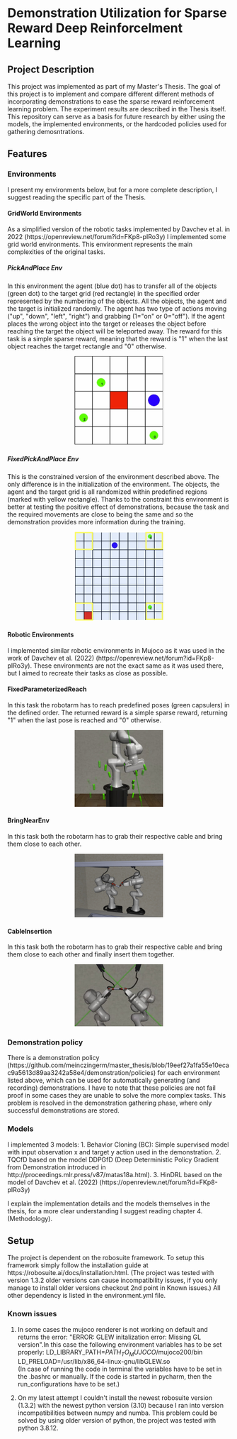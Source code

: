 <h1>Demonstration Utilization for Sparse Reward Deep Reinforcelment Learning</h1>

<h2>Project Description</h2>This project was implemented as part of my
Master's Thesis. The goal of this project is to implement and compare different
different methods of incorporating demonstrations to ease the sparse reward reinforcement learning
problem. The experiment results are described in the Thesis itself. This
repository can serve as a basis for future research by either using the models, the implemented environments, or the hardcoded policies used for gathering demosntrations.

<h2>Features</h2>
<h3>Environments</h3>
I present my environments below, but for a more complete description, I suggest reading the specific
part of the Thesis.
<h4>GridWorld Environments</h4>
As a simplified version of the robotic tasks implemented by Davchev et al. in 2022
(https://openreview.net/forum?id=FKp8-pIRo3y) I implemented some grid world environments.
This environment represents the main complexities of the original tasks.
<h5>PickAndPlace Env</h5>
In this environment the agent (blue dot) has to transfer all of the objects
(green dot) to the target grid (red rectangle) in the specified order represented
by the numbering of the objects. All the objects, the agent and the target is
initialized randomly. The agent has two type of actions moving
("up", "down", "left", "right") and grabbing (1="on" or 0="off"). If the agent
places the wrong object into the target or releases the object before reaching
the target the object will be teleported away. The reward for this task is a simple
sparse reward, meaning that the reward is "1" when the last object reaches
the target  rectangle and "0" otherwise.
<p align="center">
<img src=readme_imgs/orig_grid_world.jpg width="200">
</p>


<h5>FixedPickAndPlace Env</h5>
This is the constrained version of the environment described above. The only difference
is in the initialization of the environment. The objects, the agent and the target
grid is all randomized within predefined regions (marked with yellow rectangle). Thanks to
the constraint this environment is better at testing the positive effect of demonstrations,
because the task and the required movements are close to being the same and so the demonstration
provides more information during the training.
<p align="center">
<img src=readme_imgs/fixed_pick_and_place.jpg width="200">
</p>

<h4>Robotic Environments</h4>
I implemented similar robotic environments in Mujoco as it was used in the work of
Davchev et al. (2022) (https://openreview.net/forum?id=FKp8-pIRo3y). These environments
are not the exact same as it was used there, but I aimed to recreate their tasks as close
as possible.
<h4>FixedParameterizedReach</h4>
In this task the robotarm has to reach predefined poses (green capsulers) in the defined order. The returned reward is
a simple sparse reward, returning "1" when the last pose is reached and "0" otherwise.
<p align="center">
<img src=readme_imgs/parameterized_reach.jpg width="200"> 
</p>

<h4>BringNearEnv</h4>
In this task both the robotarm has to grab their respective cable and bring them close
to each other.
<p align="center">
<img src=readme_imgs/bring_near_solved.jpg width="200"> 
</p>

<h4>CableInsertion</h4>
In this task both the robotarm has to grab their respective cable and bring them close
to each other and finally insert them together.
<p align="center">
<img src=readme_imgs/cable_insertion_solved.jpg width="200"> 
</p>

<h3>Demonstration policy</h3>
There is a demonstration policy (https://github.com/meinczingerm/master_thesis/blob/19eef27a1fa55e10ecac9a5613d89aa3242a58e4/demonstration/policies) for each environment listed above, which can be used for
automatically generating (and recording) demonstrations. I have to note that these policies are not fail proof
in some cases they are unable to solve the more complex tasks. This problem is resolved in the
demonstration gathering phase, where only successful demonstrations are stored.

<h3>Models</h3>
I implemented 3 models: 
1. Behavior Cloning (BC): Simple supervised model with input observation x and target y action used
in the demonstration.
2. TQCfD based on the model DDPGfD (Deep Deterministic Policy Gradient from Demonstration introduced in http://proceedings.mlr.press/v87/matas18a.html).
3. HinDRL based on the model of Davchev et al. (2022) (https://openreview.net/forum?id=FKp8-pIRo3y)

I explain the implementation details and the models themselves in the thesis, for a more clear understanding
I suggest reading chapter 4. (Methodology).

<h2>Setup</h2>
The project is dependent on the robosuite framework. To setup this
framework simply follow the installation guide at https://robosuite.ai/docs/installation.html. (The project
was tested with version 1.3.2 older versions can cause incompatibility issues, if you only manage to
install older versions checkout 2nd point in Known issues.) All other dependency is listed in the environment.yml file.

<h3>Known issues</h3>

1. In some cases the mujoco renderer is not working on default and returns the error:
"ERROR: GLEW initalization error: Missing GL version".In this case the following environment 
variables has to be set properly:
LD_LIBRARY_PATH=$PATH_TO_MUJOCO$/mujoco200/bin <br />
LD_PRELOAD=/usr/lib/x86_64-linux-gnu/libGLEW.so <br />
(In case of running the code in terminal the variables
have to be set in the .bashrc or manually. If the code is started in pycharm, then the run_configurations have to be set.)

2. On my latest attempt I couldn't install the newest robosuite version (1.3.2) with the newest python version (3.10) because I ran into version incompatibilities between numpy and numba. This problem could be solved by using older version of python, the project was tested with python 3.8.12.
